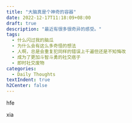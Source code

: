 ```yaml
---
title: "大脑真是个神奇的容器" 
date: 2022-12-17T11:18:09+08:00
draft: true
description: "最近有很多很奇异的感受。"
tags:
  - 什么闪过我的脑瓜
  - 为什么会有这么多奇怪的想法
  - 人啊，总是会重复犯同样的错误上千遍但还是不知悔改
  - 成为了更加斗智斗勇的社交痞子
  - 即时社交废物
categories:
  - Daily Thoughts
textIndent: true
h2Center: false
---
```


hfe

xia
